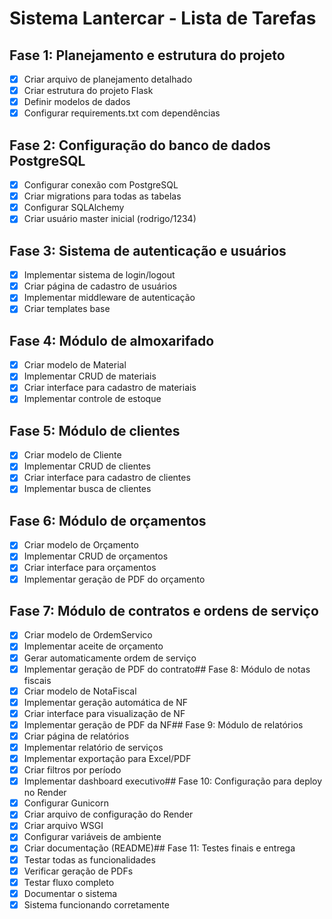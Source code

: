 # Sistema Lantercar - Lista de Tarefas

## Fase 1: Planejamento e estrutura do projeto
- [x] Criar arquivo de planejamento detalhado
- [x] Criar estrutura do projeto Flask
- [x] Definir modelos de dados
- [x] Configurar requirements.txt com dependências

## Fase 2: Configuração do banco de dados PostgreSQL
- [x] Configurar conexão com PostgreSQL
- [x] Criar migrations para todas as tabelas
- [x] Configurar SQLAlchemy
- [x] Criar usuário master inicial (rodrigo/1234)

## Fase 3: Sistema de autenticação e usuários
- [x] Implementar sistema de login/logout
- [x] Criar página de cadastro de usuários
- [x] Implementar middleware de autenticação
- [x] Criar templates base

## Fase 4: Módulo de almoxarifado
- [x] Criar modelo de Material
- [x] Implementar CRUD de materiais
- [x] Criar interface para cadastro de materiais
- [x] Implementar controle de estoque

## Fase 5: Módulo de clientes
- [x] Criar modelo de Cliente
- [x] Implementar CRUD de clientes
- [x] Criar interface para cadastro de clientes
- [x] Implementar busca de clientes

## Fase 6: Módulo de orçamentos
- [x] Criar modelo de Orçamento
- [x] Implementar CRUD de orçamentos
- [x] Criar interface para orçamentos
- [x] Implementar geração de PDF do orçamento

## Fase 7: Módulo de contratos e ordens de serviço
- [x] Criar modelo de OrdemServico
- [x] Implementar aceite de orçamento
- [x] Gerar automaticamente ordem de serviço
- [x] Implementar geração de PDF do contrato## Fase 8: Módulo de notas fiscais
- [x] Criar modelo de NotaFiscal
- [x] Implementar geração automática de NF
- [x] Criar interface para visualização de NF
- [x] Implementar geração de PDF da NF## Fase 9: Módulo de relatórios
- [x] Criar página de relatórios
- [x] Implementar relatório de serviços
- [x] Implementar exportação para Excel/PDF
- [x] Criar filtros por período
- [x] Implementar dashboard executivo## Fase 10: Configuração para deploy no Render
- [x] Configurar Gunicorn
- [x] Criar arquivo de configuração do Render
- [x] Criar arquivo WSGI
- [x] Configurar variáveis de ambiente
- [x] Criar documentação (README)## Fase 11: Testes finais e entrega
- [x] Testar todas as funcionalidades
- [x] Verificar geração de PDFs
- [x] Testar fluxo completo
- [x] Documentar o sistema
- [x] Sistema funcionando corretamente